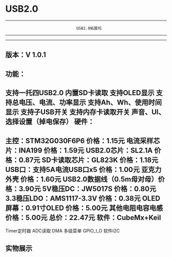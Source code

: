 # USB2.0
-----------------------------------------------------------------------------------
                                   USB2.0拓展坞
-----------------------------------------------------------------------------------

-----------------------------------------------------------------------------------

版本：V 1.0.1
-----------------------------------------------------------------------------------
功能：
-----------------------------------------------------------------------------------
  支持一托四USB2.0
  内置SD卡读取
  支持OLED显示
  支持总电压、电流、功率显示
  支持Ah、Wh、使用时间显示
  支持子USB开关
  支持内存卡读取开关
  声音、UI、选择设置（掉电保存）
硬件：
-----------------------------------------------------------------------------------
  主控：STM32G030F6P6       价格：1.15元
  电流采样芯片：INA199      价格：1.59元
  USB2.0芯片：SL2.1A        价格：0.87元
  SD卡读取芯片：GL823K      价格：1.18元
  USB口：支持5A电流USB口x5  价格：1.00元
  亚克力外壳                价格：1.60元
  USB2.0数据线（0.5m母对母）价格：3.90元
  5V稳压DC：JW5017S         价格：0.80元
  3.3稳压LDO：AMS1117-3.3V  价格：0.38元
  OLED屏幕：0.91寸OLED      价格：5.00元
  其他电阻电容电感          价格：5.00元
  总价：22.47元
软件：CubeMx+Keil
-----------------------------------------------------------------------------------
  Timer定时器
  ADC读取
  DMA
  多级菜单
  GPIO_I_O
  软件I2C
  
实物展示
-----------------------------------------------------------------------------------

